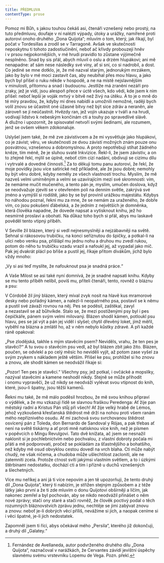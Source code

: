 ```yaml
---
title: PŘEDMLUVA
contentType: prose
---
```


Pomoz mi Bůh, s jakou touhou čekáš asi, čtenáři vznešený nebo prostý, na tuto předmluvu, doufaje v ní nalézti výpady, útoky a urážky, namířené proti autorovi onoho druhého „Dona Quijota“; mluvím o tom, který, jak říkají, byl počat v Tordesillas a zrodil se v Tarragoně. Avšak ve skutečnosti neposkytnu ti tohoto zadostiučinění, neboť ač křivdy probouzejí hněv i v prsou nejpokornějších, v mé hrudi pravidlo to zůstane výjimečně nesplněno. Snad by sis přál, abych mluvil o oslu a drzém hlupákovi; ani mě nenapadne: ať sám nese následky své viny, ať si sní, co si nadrobil, a dost. Co jediné se mne dotklo, je, že mě nazval starým, jednorukým mrzákem, jako by bylo v mé moci zastavit čas, aby neubíhal přes mou hlavu, a jako bych byl přišel o ruku někde v hospodě, a ne na místě nejslavnějším v minulosti, přítomnu a snad i budoucnu. Jestliže má zranění nezáří pro zraky, jež je vidí, jsou alespoň přece v úctě všech, kdo vědí, kde jsem k nim přišel: neboť lepší je voják mrtvý v bitvě než živý na útěku. A to je o mně do té míry pravdou, že, kdyby mi dnes nabídli a umožnili nemožné, raději bych volil znovu se účastnit oné úžasné bitvy než být sice zdráv a neraněn, ale zároveň se jí neúčastnit. Hvězdy ran, jež vojín ukazuje v tváři a na hrudi, vodívají lidstvo k nebeským končinám cti a touhy po spravedlivé slávě. A dlužno i upozornit, že spisovatel netvoří svými šedinami, ale rozumem, jenž se ovšem věkem zdokonaluje.

Uslyšel jsem také, že mě zve závistivcem a že mi vysvětluje jako hlupákovi, co je závist; věru, ve skutečnosti ze dvou závistí možných znám pouze onu posvátnou, vznešenou a dobromyslnou. A proto nepotřebuji stíhat žádného kněze, tím méně, že je sluhou svaté Inkvizice. Řekl-li, že jsem závistiv, a on to zřejmě řekl, mýlil se úplně, neboť ctím cizí nadání, obdivuji se cizímu dílu i vytrvalé a dovedné činnosti.[^1] Za to děkuji tomu panu autorovi, že řekl, že moje povídky jsou více satirické než příkladné, ale že jsou dobré; nemohly by být věru dobré, kdyby neměly ze všech vlastností trochu. Myslím, že mě nazveš velmi umírněným a velmi se uzavírajícím mezí své skromnosti: vím, že nemáme mučit mučeného, a tento pán je, myslím, umučen doslova, když se neodvažuje zjeviti se v otevřeném poli na denním světle, zakrývá své jméno a vymýšlí si rodiště, jako by se byl provinil urážkou majestátu. Kdybys ho náhodou poznal, řekni mu za mne, že se nemám za uraženého, že dobře vím, co jsou pokušení ďábelská, a že jedním z největších je domněnka, která člověka napadne, že dovede napsat a vytisknout knihu, jež ho nesmírně proslaví a obohatí. Na důkaz toho bych si přál, abys mu laskavě pověděl tento vtipný příběh.

V Seville žil blázen, který si vedl nejnesmyslněji a nejzábavněji na světě. Sehnal si rákosovou trubičku, na konci seříznutou do špičky, a potkal-li na ulici nebo venku psa, přišlápl mu jednu nohu a druhou mu zvedl rukou, potom do něho tu trubičku vzadu vrazil a nafoukl jej, až vypadal jako míč. Pak jej dvakrát plácl po břiše a pustil jej, říkaje přitom divákům, jichž bylo vždy mnoho:

„Vy si asi teď myslíte, že nafouknout psa je snadná práce.“

A Vaše Milost se asi také nyní domnívá, že je snadné napsati knihu. Kdyby se mu tento příběh nelíbil, povíš mu, příteli čtenáři, tento, rovněž o bláznu a psu:

V Córdobě žil jiný blázen, který míval zvyk nosit na hlavě kus mramorové desky nebo pořádný kámen, a nalezl-li neopatrného psa, postavil se k němu a pustil své závaží rovnou na něj. Pes se poděsil, zaštěkal, zavyl a nezastavil se až bůhvíkde. Stalo se, že mezi postiženými psy byl i pes čepičkáře, pánem svým velmi milovaný. Blázen shodil kámen, potloukl psu hlavu, pes se jal výt a pán jej viděl i slyšel; chytil dřevěný loket, jímž měřil, vyběhl na blázna a zmlátil ho, až v něm nebylo kůstky zdravé. A při každé ráně opakoval:

„Pse zlodějská, takhle s mým stavěcím psem? Neviděls, vrahu, že ten pes je stavěcí?“ A tu svou o stavěcím psu vedl, až byl blázen zbit jako žito. Blázen, poučen, se odvlekl a po celý měsíc ho neviděli vyjít, až potom zase vyšel za svým zvykem s nákladem ještě větším. Přišel ke psu, prohlížel si ho znovu a znovu, ale shodit kámen se neodvážil říkaje si:

„Pozor! Ten pes je stavěcí.“ Všechny psy, jež potkal, i ovčácké a mopslíky, nazýval stavěcími a kamene neshodil nikdy. Stejně se může přihodit i onomu vypravěči, že už nikdy se neodváží vylévat svou vtipnost do knih, které, jsou-li špatny, jsou těžší kamenů.

Řekni mu také, že mě málo poděsil hrozbou, že mě svou knihou připraví o výdělek, a že mu vzkazuji řídě se slavnou fraškou Peredenga: Ať žije pan městský radní a Kristus Pán stůj při všech! Ať žije velký hrabě de Lémos, jehož vyzkoušená křesťanská štědrost mě drží na nohou proti všem ranám mého nepříznivého osudu. Ať mi zachová svou svrchovanou štědrost osvícený pán z Toleda, don Bernardo de Sandoval y Rójas, a pak třebas ať není na světě tiskárny a ať proti mně natisknou více knih, než je písmen v popěvcích o Mingu Revulgovi. Tato dvě knížata, ač jsem se nesnažil naklonit si je pochlebnictvím nebo pochvalou, z vlastní dobroty počala mi přáti a mě podporovati, pročež se pokládám za šťastnějšího a bohatšího, než kdyby mě osud obvyklou cestou dovedl na vrch blaha. Cti může nabýt chudý, ne však ničema, a chudoba může ušlechtilost zacloniti, ale ne zatemniti zcela. Protože ctnost svítí jakýmsi vlastním světlem, a to i úzkými štěrbinami nedostatku, dochází cti a tím i přízně u duchů vznešených a šlechetných.

Více mu neříkej a ani já ti více nepovím a jen tě upozorňuji, že tento druhý díl „Dona Quijota“, který ti nabízím, je střižen stejným způsobem a z téže látky jako první a že ti zde mluvím o donu Quijotovi obšírněji a líčím, jak nakonec zemřel a byl pochován, aby se nikdo neodvážil přinášet o něm nové zprávy; stačí ony staré a stačí rovněž, že člověk poctivý podal o těch rozumných bláznovstvích zprávu jednu, nechtěje se jimi zabývat znovu a znovu: neboť je\-li dobrých věcí příliš, nevážíme si jich, a naopak ceníme si i věci špatné, je-li jich nedostatek.

Zapomněl jsem ti říci, abys očekával mého „Persila“, kterého již dokončuji, a druhý díl „Galatey.“

[^1]: Fernández de Avellaneda, autor podvrženého druhého dílu „Dona Quijota“, naznačoval v narážkách, že Cervantes závidí jevištní úspěchy slavnému svému vrstevníku Lopemu de Vega. Pozn. překl.
